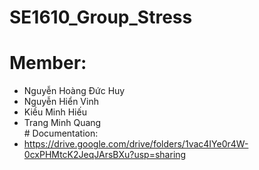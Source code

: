 # SE1610_Group_Stress
# Member:
- Nguyễn Hoàng Đức Huy
- Nguyễn Hiển Vinh
- Kiều Minh Hiếu
- Trang Minh Quang
<br># Documentation: 
- https://drive.google.com/drive/folders/1vac4IYe0r4W-0cxPHMtcK2JeqJArsBXu?usp=sharing
